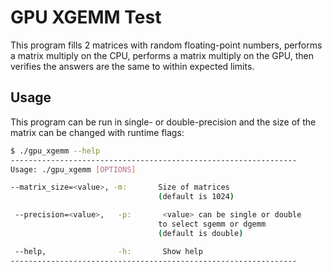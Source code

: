 # GPU XGEMM Test

This program fills 2 matrices with random floating-point numbers, performs a matrix multiply on the CPU, performs a matrix multiply on the GPU, then verifies the answers are the same to within expected limits.

## Usage

This program can be run in single- or double-precision and the size of the matrix can be changed with runtime flags:

```bash
$ ./gpu_xgemm --help
----------------------------------------------------------------
Usage: ./gpu_xgemm [OPTIONS]

--matrix_size=<value>, -m:       Size of matrices
                                 (default is 1024)

 --precision=<value>,   -p:       <value> can be single or double
                                 to select sgemm or dgemm
                                 (default is double)

 --help,                -h:       Show help
----------------------------------------------------------------
```
